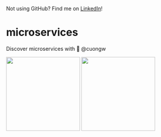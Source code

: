 Not using GitHub? Find me on [LinkedIn](https://www.linkedin.com/in/cuong9/)!
# microservices

Discover microservices with 🦄 @cuongw

<p>
  <img src='./cat-service/images/rocket-raccoon.gif' height=200 />
  <img src='./cat-service/images/joker.gif' height=200 />
</p>
